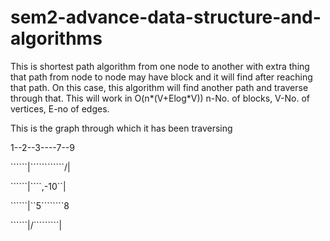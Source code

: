 # sem2-advance-data-structure-and-algorithms
This is shortest path algorithm from one node to another with extra thing that path from node to node may have block and it will find after reaching that path.
On this case, this algorithm will find another path and traverse through that.
This will work in O(n*(V+Elog*V)) n-No. of blocks, V-No. of vertices, E-no of edges.

This is the graph through which it has been traversing

1--2--3----7--9

``````|````````````/|

``````|````,-10``|

``````|``5````````8

``````|/``\```````|

``````4---6--11 
